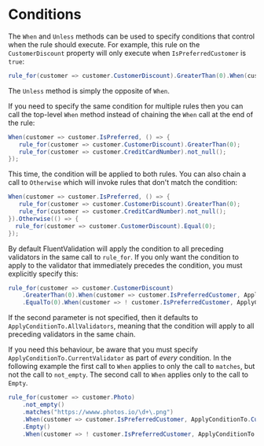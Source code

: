 # Conditions

The `When` and `Unless` methods can be used to specify conditions that control when the rule should execute. For example, this rule on the `CustomerDiscount` property will only execute when `IsPreferredCustomer` is `true`:

```csharp
rule_for(customer => customer.CustomerDiscount).GreaterThan(0).When(customer => customer.IsPreferredCustomer);
```

The `Unless` method is simply the opposite of `When`.

If you need to specify the same condition for multiple rules then you can call the top-level `When` method instead of chaining the `When` call at the end of the rule:

```csharp
When(customer => customer.IsPreferred, () => {
   rule_for(customer => customer.CustomerDiscount).GreaterThan(0);
   rule_for(customer => customer.CreditCardNumber).not_null();
});
```

This time, the condition will be applied to both rules. You can also chain a call to `Otherwise` which will invoke rules that don't match the condition:

```csharp
When(customer => customer.IsPreferred, () => {
   rule_for(customer => customer.CustomerDiscount).GreaterThan(0);
   rule_for(customer => customer.CreditCardNumber).not_null();
}).Otherwise(() => {
  rule_for(customer => customer.CustomerDiscount).Equal(0);
});
```

By default FluentValidation will apply the condition to all preceding validators in the same call to `rule_for`. If you only want the condition to apply to the validator that immediately precedes the condition, you must explicitly specify this:

```csharp
rule_for(customer => customer.CustomerDiscount)
    .GreaterThan(0).When(customer => customer.IsPreferredCustomer, ApplyConditionTo.CurrentValidator)
    .EqualTo(0).When(customer => ! customer.IsPreferredCustomer, ApplyConditionTo.CurrentValidator);
```

If the second parameter is not specified, then it defaults to `ApplyConditionTo.AllValidators`, meaning that the condition will apply to all preceding validators in the same chain.

If you need this behaviour, be aware that you must specify `ApplyConditionTo.CurrentValidator` as part of *every* condition. In the following example the first call to `When` applies to only the call to `matches`, but not the call to `not_empty`. The second call to `When` applies only to the call to `Empty`.

```csharp
rule_for(customer => customer.Photo)
    .not_empty()
    .matches("https://wwww.photos.io/\d+\.png")
    .When(customer => customer.IsPreferredCustomer, ApplyConditionTo.CurrentValidator)
    .Empty()
    .When(customer => ! customer.IsPreferredCustomer, ApplyConditionTo.CurrentValidator);
```
